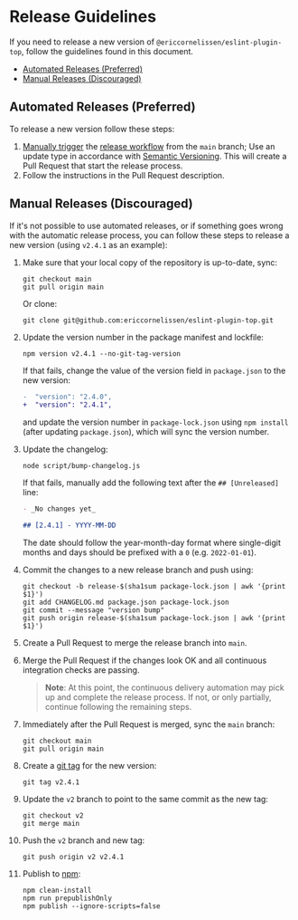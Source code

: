 <!-- SPDX-License-Identifier: CC0-1.0 -->

# Release Guidelines

If you need to release a new version of `@ericcornelissen/eslint-plugin-top`,
follow the guidelines found in this document.

- [Automated Releases (Preferred)](#automated-releases-preferred)
- [Manual Releases (Discouraged)](#manual-releases-discouraged)

## Automated Releases (Preferred)

To release a new version follow these steps:

1. [Manually trigger] the [release workflow] from the `main` branch; Use an
   update type in accordance with [Semantic Versioning]. This will create a Pull
   Request that start the release process.
1. Follow the instructions in the Pull Request description.

## Manual Releases (Discouraged)

If it's not possible to use automated releases, or if something goes wrong with
the automatic release process, you can follow these steps to release a new
version (using `v2.4.1` as an example):

1. Make sure that your local copy of the repository is up-to-date, sync:

   ```shell
   git checkout main
   git pull origin main
   ```

   Or clone:

   ```shell
   git clone git@github.com:ericcornelissen/eslint-plugin-top.git
   ```

1. Update the version number in the package manifest and lockfile:

   ```shell
   npm version v2.4.1 --no-git-tag-version
   ```

   If that fails, change the value of the version field in `package.json` to the
   new version:

   ```diff
   -  "version": "2.4.0",
   +  "version": "2.4.1",
   ```

   and update the version number in `package-lock.json` using `npm install`
   (after updating `package.json`), which will sync the version number.

1. Update the changelog:

   ```shell
   node script/bump-changelog.js
   ```

   If that fails, manually add the following text after the `## [Unreleased]`
   line:

   ```markdown
   - _No changes yet_

   ## [2.4.1] - YYYY-MM-DD
   ```

   The date should follow the year-month-day format where single-digit months
   and days should be prefixed with a `0` (e.g. `2022-01-01`).

1. Commit the changes to a new release branch and push using:

   ```shell
   git checkout -b release-$(sha1sum package-lock.json | awk '{print $1}')
   git add CHANGELOG.md package.json package-lock.json
   git commit --message "version bump"
   git push origin release-$(sha1sum package-lock.json | awk '{print $1}')
   ```

1. Create a Pull Request to merge the release branch into `main`.

1. Merge the Pull Request if the changes look OK and all continuous integration
   checks are passing.

   > **Note**: At this point, the continuous delivery automation may pick up and
   > complete the release process. If not, or only partially, continue following
   > the remaining steps.

1. Immediately after the Pull Request is merged, sync the `main` branch:

   ```shell
   git checkout main
   git pull origin main
   ```

1. Create a [git tag] for the new version:

   ```shell
   git tag v2.4.1
   ```

1. Update the `v2` branch to point to the same commit as the new tag:

   ```shell
   git checkout v2
   git merge main
   ```

1. Push the `v2` branch and new tag:

   ```shell
   git push origin v2 v2.4.1
   ```

1. Publish to [npm]:

   ```shell
   npm clean-install
   npm run prepublishOnly
   npm publish --ignore-scripts=false
   ```

[git tag]: https://git-scm.com/book/en/v2/Git-Basics-Tagging
[manually trigger]: https://docs.github.com/en/actions/managing-workflow-runs/manually-running-a-workflow
[npm]: https://www.npmjs.com/
[release workflow]: ./.github/workflows/release.yml
[semantic versioning]: https://semver.org/spec/v2.0.0.html
